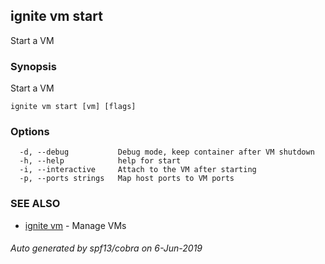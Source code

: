 ## ignite vm start

Start a VM

### Synopsis

Start a VM

```
ignite vm start [vm] [flags]
```

### Options

```
  -d, --debug           Debug mode, keep container after VM shutdown
  -h, --help            help for start
  -i, --interactive     Attach to the VM after starting
  -p, --ports strings   Map host ports to VM ports
```

### SEE ALSO

* [ignite vm](ignite_vm.md)	 - Manage VMs

###### Auto generated by spf13/cobra on 6-Jun-2019
